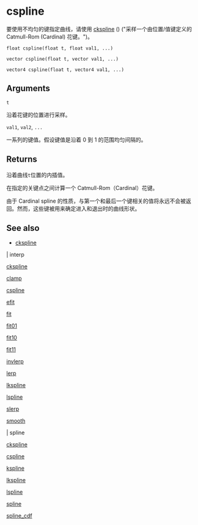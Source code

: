 # cspline

要使用不均匀的键指定曲线，请使用 [ckspline](ckspline.html) () ("采样一个由位置/值键定义的 Catmull-Rom (Cardinal) 花键。")。

`float cspline(float t, float val1, ...)`

`vector cspline(float t, vector val1, ...)`

`vector4 cspline(float t, vector4 val1, ...)`

## Arguments

`t`

沿着花键的位置进行采样。

`val1`, `val2`, `...`

一系列的键值。假设键值是沿着 0 到 1 的范围均匀间隔的。

## Returns

沿着曲线`t`位置的内插值。

在指定的关键点之间计算一个 Catmull-Rom（Cardinal）花键。

由于 Cardinal spline 的性质，与第一个和最后一个键相关的值将永远不会被返回。然而，这些键被用来确定进入和退出时的曲线形状。

## See also

- [ckspline](ckspline.html)

|
interp

[ckspline](ckspline.html)

[clamp](clamp.html)

[cspline](cspline.html)

[efit](efit.html)

[fit](fit.html)

[fit01](fit01.html)

[fit10](fit10.html)

[fit11](fit11.html)

[invlerp](invlerp.html)

[lerp](lerp.html)

[lkspline](lkspline.html)

[lspline](lspline.html)

[slerp](slerp.html)

[smooth](smooth.html)

|
spline

[ckspline](ckspline.html)

[cspline](cspline.html)

[kspline](kspline.html)

[lkspline](lkspline.html)

[lspline](lspline.html)

[spline](spline.html)

[spline_cdf](spline_cdf.html)

